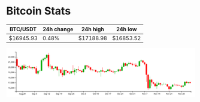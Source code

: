 # Bitcoin Stats

BTC/USDT|24h change|24h high|24h low|
|---|---|---|---|
|$16945.93|0.48%|$17188.98|$16853.52|

<img src="./chart.svg">
